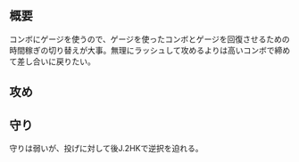 ## 概要

コンボにゲージを使うので、ゲージを使ったコンボとゲージを回復させるための時間稼ぎの切り替えが大事。無理にラッシュして攻めるよりは高いコンボで締めて差し合いに戻りたい。

## 攻め

## 守り

守りは弱いが、投げに対して後J.2HKで逆択を迫れる。
